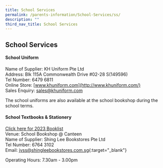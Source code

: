 ```yaml
---
title: School Services
permalink: /parents-information/School-Services/ss/
description: ""
third_nav_title: School Services
---
```

## School Services

#### School Uniform

Name of Supplier: KH Uniform Pte Ltd<br>
Address: Blk 115A Commonwealth Drive #02-28 S(149596)<br>
Tel Number: 6479 6811<br>
Online Store: [www.khuniform.com](http://www.khuniform.com/)<br>
Sales Enquiry: [sales@khuniform.com](mailto:sales@khuniform.com)

The school uniforms are also available at the school bookshop during the school terms.

#### School Textbooks &amp; Stationery

[Click here for 2023 Booklist](/parents-information/School-Services/booklist/)<br>
Venue: School Bookshop @ Canteen<br>
Name of Supplier: Shing Lee Bookstores Pte Ltd<br>
Tel Number: 6764 3102 
<br>
Email:&nbsp;[jvss@shingleebookstores.com.sg](jvss@shingleebookstores.com.sg){:target="_blank"}

Operating Hours: 7.30am - 3.00pm